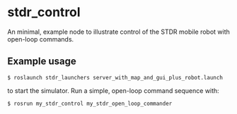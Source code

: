# stdr_control
An minimal, example node to illustrate control of the STDR mobile robot with open-loop commands.

## Example usage

	$ roslaunch stdr_launchers server_with_map_and_gui_plus_robot.launch

to start the simulator.  Run a simple, open-loop command sequence with:

	$ rosrun my_stdr_control my_stdr_open_loop_commander

    
